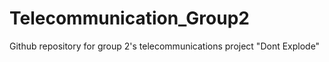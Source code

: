 # Telecommunication_Group2
Github repository for group 2's telecommunications project "Dont Explode"
